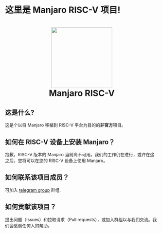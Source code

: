 # 这里是 Manjaro RISC-V 项目! 

<h1 align="center">
  <img src="https://avatars.githubusercontent.com/u/113010076?s=200&v=4" width="200">
  <br>Manjaro RISC-V<br>
</h1>

## 这是什么?

这是个以将 Manjaro 移植到 RISC-V 平台为目的的**非官方**项目。

## 如何在 RISC-V 设备上安装 Manjaro？

抱歉，RISC-V 版本的 Manjaro 当前尚不可用。我们的工作仍在进行，或许在这之后，您将可以在您的 RISC-V 设备上使用 Manjaro。

## 如何联系该项目成员？
可加入 [telegram group](t.me/manjaro_rv_unofficial) 群组.

## 如何贡献该项目？

提出问题（Issues）和拉取请求（Pull requests），或加入群组以与我们交流。我们会感谢任何人的帮助。
